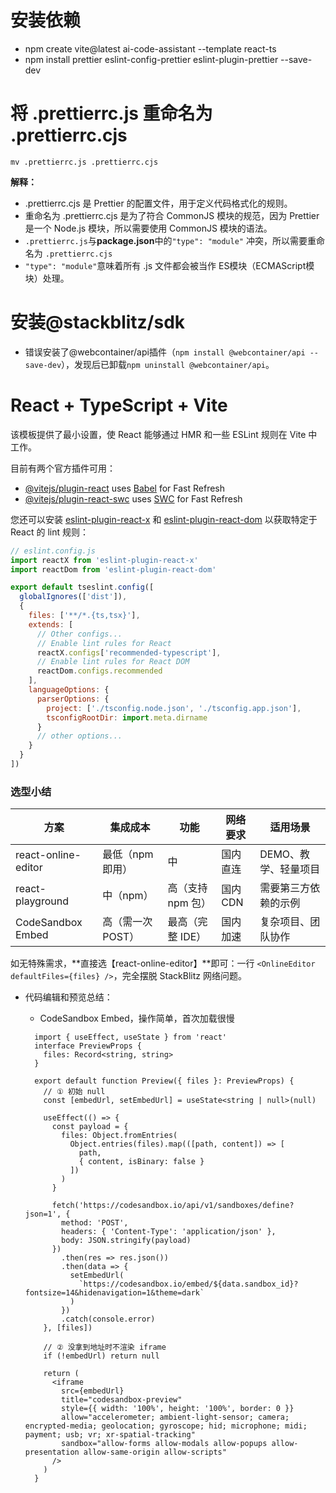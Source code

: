 # 安装依赖

- npm create vite@latest ai-code-assistant --template react-ts
- npm install prettier eslint-config-prettier eslint-plugin-prettier --save-dev

# 将 .prettierrc.js 重命名为 .prettierrc.cjs

```
mv .prettierrc.js .prettierrc.cjs
```

**解释：**

- .prettierrc.cjs 是 Prettier 的配置文件，用于定义代码格式化的规则。
- 重命名为 .prettierrc.cjs 是为了符合 CommonJS 模块的规范，因为 Prettier 是一个 Node.js 模块，所以需要使用 CommonJS 模块的语法。
- `.prettierrc.js`与**package.json**中的`"type": "module"` 冲突，所以需要重命名为 `.prettierrc.cjs`
- `"type": "module"`意味着所有 .js 文件都会被当作 ES模块（ECMAScript模块）处理。

# 安装@stackblitz/sdk

- 错误安装了@webcontainer/api插件（`npm install @webcontainer/api --save-dev`），发现后已卸载`npm uninstall @webcontainer/api`。

# React + TypeScript + Vite

该模板提供了最小设置，使 React 能够通过 HMR 和一些 ESLint 规则在 Vite 中工作。

目前有两个官方插件可用：

- [@vitejs/plugin-react](https://github.com/vitejs/vite-plugin-react/blob/main/packages/plugin-react) uses [Babel](https://babeljs.io/) for Fast Refresh
- [@vitejs/plugin-react-swc](https://github.com/vitejs/vite-plugin-react/blob/main/packages/plugin-react-swc) uses [SWC](https://swc.rs/) for Fast Refresh

您还可以安装 [eslint-plugin-react-x](https://github.com/Rel1cx/eslint-react/tree/main/packages/plugins/eslint-plugin-react-x) 和 [eslint-plugin-react-dom](https://github.com/Rel1cx/eslint-react/tree/main/packages/plugins/eslint-plugin-react-dom) 以获取特定于 React 的 lint 规则：

```js
// eslint.config.js
import reactX from 'eslint-plugin-react-x'
import reactDom from 'eslint-plugin-react-dom'

export default tseslint.config([
  globalIgnores(['dist']),
  {
    files: ['**/*.{ts,tsx}'],
    extends: [
      // Other configs...
      // Enable lint rules for React
      reactX.configs['recommended-typescript'],
      // Enable lint rules for React DOM
      reactDom.configs.recommended
    ],
    languageOptions: {
      parserOptions: {
        project: ['./tsconfig.node.json', './tsconfig.app.json'],
        tsconfigRootDir: import.meta.dirname
      }
      // other options...
    }
  }
])
```

### 选型小结

| 方案                | 集成成本          | 功能              | 网络要求 | 适用场景             |
| ------------------- | ----------------- | ----------------- | -------- | -------------------- |
| react-online-editor | 最低（npm 即用）  | 中                | 国内直连 | DEMO、教学、轻量项目 |
| react-playground    | 中（npm）         | 高（支持 npm 包） | 国内 CDN | 需要第三方依赖的示例 |
| CodeSandbox Embed   | 高（需一次 POST） | 最高（完整 IDE）  | 国内加速 | 复杂项目、团队协作   |

如无特殊需求，**直接选【react-online-editor】**即可：一行 `<OnlineEditor defaultFiles={files} />`，完全摆脱 StackBlitz 网络问题。

- 代码编辑和预览总结：
  - CodeSandbox Embed，操作简单，首次加载很慢

  ```
    import { useEffect, useState } from 'react'
    interface PreviewProps {
      files: Record<string, string>
    }

    export default function Preview({ files }: PreviewProps) {
      // ① 初始 null
      const [embedUrl, setEmbedUrl] = useState<string | null>(null)

      useEffect(() => {
        const payload = {
          files: Object.fromEntries(
            Object.entries(files).map(([path, content]) => [
              path,
              { content, isBinary: false }
            ])
          )
        }

        fetch('https://codesandbox.io/api/v1/sandboxes/define?json=1', {
          method: 'POST',
          headers: { 'Content-Type': 'application/json' },
          body: JSON.stringify(payload)
        })
          .then(res => res.json())
          .then(data => {
            setEmbedUrl(
              `https://codesandbox.io/embed/${data.sandbox_id}?fontsize=14&hidenavigation=1&theme=dark`
            )
          })
          .catch(console.error)
      }, [files])

      // ② 没拿到地址时不渲染 iframe
      if (!embedUrl) return null

      return (
        <iframe
          src={embedUrl}
          title="codesandbox-preview"
          style={{ width: '100%', height: '100%', border: 0 }}
          allow="accelerometer; ambient-light-sensor; camera; encrypted-media; geolocation; gyroscope; hid; microphone; midi; payment; usb; vr; xr-spatial-tracking"
          sandbox="allow-forms allow-modals allow-popups allow-presentation allow-same-origin allow-scripts"
        />
      )
    }
  ```
